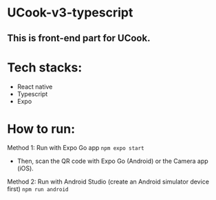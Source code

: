 # UCook-v3-typescript

## This is front-end part for UCook.

# Tech stacks:

- React native
- Typescript
- Expo

# How to run:

Method 1: Run with Expo Go app
   `npm expo start`
- Then, scan the QR code with Expo Go (Android) or the Camera app (iOS).

Method 2: Run with Android Studio (create an Android simulator device first)
   `npm run android`
